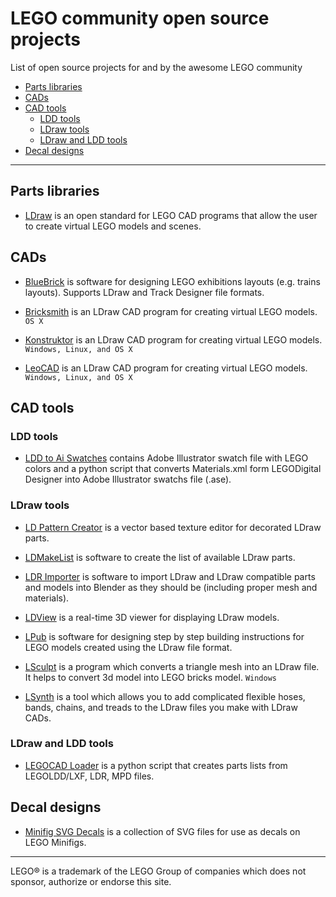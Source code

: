 LEGO community open source projects
===================================

List of open source projects for and by the awesome LEGO community

- [Parts libraries](#parts-libraries)
- [CADs](#cads)
- [CAD tools](#cad-tools)
	- [LDD tools](#ldd-tools)
	- [LDraw tools](#ldraw-tools)
	- [LDraw and LDD tools](#ldraw-and-ldd-tools)
- [Decal designs](#decal-designs)

---

## Parts libraries
- [LDraw](http://www.ldraw.org) is an open standard for LEGO CAD programs that allow the user to create virtual LEGO models and scenes.

## CADs

- [BlueBrick](https://bitbucket.org/banban/bluebrick/overview) is software for designing LEGO exhibitions layouts (e.g. trains layouts). Supports LDraw and Track Designer file formats.

- [Bricksmith](http://bricksmith.sourceforge.net) is an LDraw CAD program for creating virtual LEGO models. `OS X`

- [Konstruktor](https://github.com/segfault87/Konstruktor) is an LDraw CAD program for creating virtual LEGO models. `Windows, Linux, and OS X`

- [LeoCAD](http://www.leocad.org) is an LDraw CAD program for creating virtual LEGO models. `Windows, Linux, and OS X`


## CAD tools

### LDD tools
- [LDD to Ai Swatches](https://github.com/NickAb/ldd-to-ai-swatches) contains Adobe Illustrator swatch file with LEGO colors and a python script that converts Materials.xml form LEGODigital Designer into Adobe Illustrator swatchs file (.ase).

### LDraw tools
- [LD Pattern Creator](http://sourceforge.net/projects/patterncreator/) is a vector based texture editor for decorated LDraw parts.

- [LDMakeList](https://code.google.com/p/ldmakelist/) is software to create the list of available LDraw parts.

- [LDR Importer](https://github.com/le717/LDR-Importer) is software to import LDraw and LDraw compatible parts and models into Blender as they should be (including proper mesh and materials).

- [LDView](http://ldview.sourceforge.net) is a real-time 3D viewer for displaying LDraw models.

- [LPub](http://sourceforge.net/projects/lpub4/) is software for designing step by step building instructions for LEGO models created using the LDraw file format.

- [LSculpt](https://code.google.com/p/lsculpt/)  is a program which converts a triangle mesh into an LDraw file. It helps to convert 3d model into LEGO bricks model. `Windows`

- [LSynth](http://lsynth.sourceforge.net) is a tool which allows you to add complicated flexible hoses, bands, chains, and treads to the LDraw files you make with LDraw CADs.

### LDraw and LDD tools
- [LEGOCAD Loader](https://github.com/someidiot/lego-cad-loader) is a python script that creates parts lists from LEGOLDD/LXF, LDR, MPD files.

## Decal designs
- [Minifig SVG Decals](https://github.com/jpgerdeman/minifig-svg-decals) is a collection of SVG files for use as decals on LEGO Minifigs.

---
LEGO&reg; is a trademark of the LEGO Group of companies which does not sponsor, authorize or endorse this site.
